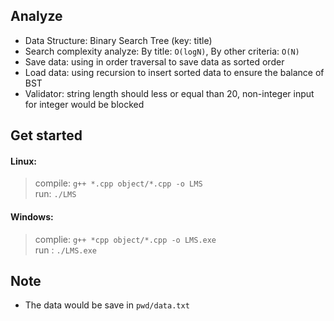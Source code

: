 ## Analyze

- Data Structure: Binary Search Tree (key: title)
- Search complexity analyze: By title: `O(logN)`, By other criteria: `O(N)`
- Save data: using in order traversal to save data as sorted order
- Load data: using recursion to insert sorted data to ensure the balance of BST
- Validator: string length should less or equal than 20, non-integer input for integer would be blocked  
## Get started

#### Linux:
> compile: `g++ *.cpp object/*.cpp -o LMS`  
> run: `./LMS` 
#### Windows:
> complie: `g++ *cpp object/*.cpp -o LMS.exe`  
> run : `./LMS.exe`  
## Note

- The data would be save in `pwd/data.txt`
